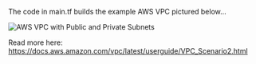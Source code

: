 The code in main.tf builds the example AWS VPC pictured below...

![AWS VPC with Public and Private Subnets](https://docs.aws.amazon.com/vpc/latest/userguide/images/nat-gateway-diagram.png)

Read more here: https://docs.aws.amazon.com/vpc/latest/userguide/VPC_Scenario2.html